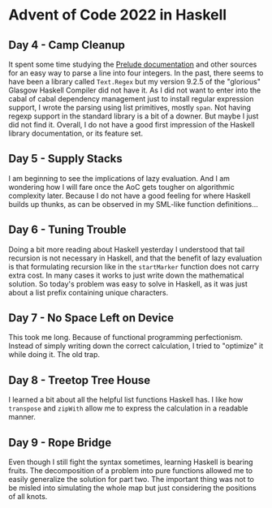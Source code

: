 # Advent of Code 2022 in Haskell

## Day 4 - Camp Cleanup

It spent some time studying the [Prelude documentation](https://downloads.haskell.org/ghc/latest/docs/libraries/base-4.17.0.0/Prelude.html)
and other sources for an easy way to parse a line into four integers. In the past, there seems to have been
a library called `Text.Regex` but my version 9.2.5 of the "glorious" Glasgow Haskell Compiler did not have it.
As I did not want to enter into the cabal of cabal dependency management just to install regular expression support,
I wrote the parsing using list primitives, mostly `span`. Not having regexp support in the standard library is
a bit of a downer. But maybe I just did not find it. Overall, I do not have a good first impression of the
Haskell library documentation, or its feature set.

## Day 5 - Supply Stacks

I am beginning to see the implications of lazy evaluation. And I am wondering how I will fare once the
AoC gets tougher on algorithmic complexity later. Because I do not have a good feeling for where Haskell builds
up thunks, as can be observed in my SML-like function definitions...

## Day 6 - Tuning Trouble

Doing a bit more reading about Haskell yesterday I understood that tail recursion is not necessary in Haskell,
and that the benefit of lazy evaluation is that formulating recursion like in the `startMarker` function
does not carry extra cost. In many cases it works to just write down the mathematical solution. So today's
problem was easy to solve in Haskell, as it was just about a list prefix containing unique characters.

## Day 7 - No Space Left on Device

This took me long. Because of functional programming perfectionism. Instead of simply writing down the
correct calculation, I tried to "optimize" it while doing it. The old trap.

## Day 8 - Treetop Tree House

I learned a bit about all the helpful list functions Haskell has. I like how `transpose` and `zipWith` allow
me to express the calculation in a readable manner.

## Day 9 - Rope Bridge

Even though I still fight the syntax sometimes, learning Haskell is bearing fruits. The decomposition of
a problem into pure functions allowed me to easily generalize the solution for part two. The important thing
was not to be misled into simulating the whole map but just considering the positions of all knots.